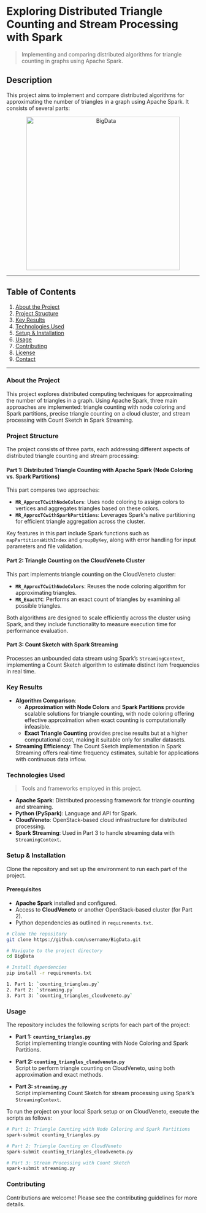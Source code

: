 # Exploring Distributed Triangle Counting and Stream Processing with Spark

> Implementing and comparing distributed algorithms for triangle counting in graphs using Apache Spark.

## Description
This project aims to implement and compare distributed algorithms for approximating the number of triangles in a graph using Apache Spark. It consists of several parts:

<p align="center">
<img src="https://github.com/alecruces/BigData/assets/67338986/5de401e2-92b0-4340-b651-d2385adda1e1" alt="BigData" style="width:400px;height:auto;"/>
</p>

---

## Table of Contents

1. [About the Project](#about-the-project)
2. [Project Structure](#project-structure)
3. [Key Results](#key-results)
4. [Technologies Used](#technologies-used)
5. [Setup & Installation](#setup--installation)
6. [Usage](#usage)
7. [Contributing](#contributing)
8. [License](#license)
9. [Contact](#contact)

---

### About the Project

This project explores distributed computing techniques for approximating the number of triangles in a graph. Using Apache Spark, three main approaches are implemented: triangle counting with node coloring and Spark partitions, precise triangle counting on a cloud cluster, and stream processing with Count Sketch in Spark Streaming.

### Project Structure

The project consists of three parts, each addressing different aspects of distributed triangle counting and stream processing:

#### Part 1: Distributed Triangle Counting with Apache Spark (Node Coloring vs. Spark Partitions)
This part compares two approaches:

- **`MR_ApproxTCwithNodeColors`**: Uses node coloring to assign colors to vertices and aggregates triangles based on these colors.
- **`MR_ApproxTCwithSparkPartitions`**: Leverages Spark's native partitioning for efficient triangle aggregation across the cluster.

Key features in this part include Spark functions such as `mapPartitionsWithIndex` and `groupByKey`, along with error handling for input parameters and file validation.

#### Part 2: Triangle Counting on the CloudVeneto Cluster
This part implements triangle counting on the CloudVeneto cluster:

- **`MR_ApproxTCwithNodeColors`**: Reuses the node coloring algorithm for approximating triangles.
- **`MR_ExactTC`**: Performs an exact count of triangles by examining all possible triangles.

Both algorithms are designed to scale efficiently across the cluster using Spark, and they include functionality to measure execution time for performance evaluation.

#### Part 3: Count Sketch with Spark Streaming
Processes an unbounded data stream using Spark’s `StreamingContext`, implementing a Count Sketch algorithm to estimate distinct item frequencies in real time.

### Key Results

- **Algorithm Comparison**:
  - **Approximation with Node Colors** and **Spark Partitions** provide scalable solutions for triangle counting, with node coloring offering effective approximation when exact counting is computationally infeasible.
  - **Exact Triangle Counting** provides precise results but at a higher computational cost, making it suitable only for smaller datasets.
- **Streaming Efficiency**: The Count Sketch implementation in Spark Streaming offers real-time frequency estimates, suitable for applications with continuous data inflow.

### Technologies Used

> Tools and frameworks employed in this project.

- **Apache Spark**: Distributed processing framework for triangle counting and streaming.
- **Python (PySpark)**: Language and API for Spark.
- **CloudVeneto**: OpenStack-based cloud infrastructure for distributed processing.
- **Spark Streaming**: Used in Part 3 to handle streaming data with `StreamingContext`.

### Setup & Installation

Clone the repository and set up the environment to run each part of the project.

#### Prerequisites
- **Apache Spark** installed and configured.
- Access to **CloudVeneto** or another OpenStack-based cluster (for Part 2).
- Python dependencies as outlined in `requirements.txt`.

```bash
# Clone the repository
git clone https://github.com/username/BigData.git

# Navigate to the project directory
cd BigData

# Install dependencies
pip install -r requirements.txt

1. Part 1: `counting_triangles.py`
2. Part 2: `streaming.py`
3. Part 3: `counting_triangles_cloudveneto.py`
```

### Usage

The repository includes the following scripts for each part of the project:

- **Part 1: `counting_triangles.py`**  
  Script implementing triangle counting with Node Coloring and Spark Partitions.

- **Part 2: `counting_triangles_cloudveneto.py`**  
  Script to perform triangle counting on CloudVeneto, using both approximation and exact methods.

- **Part 3: `streaming.py`**  
  Script implementing Count Sketch for stream processing using Spark’s `StreamingContext`.

To run the project on your local Spark setup or on CloudVeneto, execute the scripts as follows:

```bash
# Part 1: Triangle Counting with Node Coloring and Spark Partitions
spark-submit counting_triangles.py

# Part 2: Triangle Counting on CloudVeneto
spark-submit counting_triangles_cloudveneto.py

# Part 3: Stream Processing with Count Sketch
spark-submit streaming.py
```

### Contributing
Contributions are welcome! Please see the contributing guidelines for more details.
